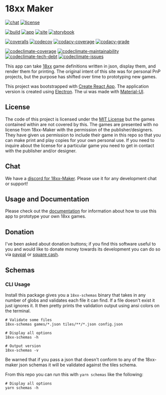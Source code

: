 # 18xx Maker

[![chat](https://img.shields.io/discord/1302895372749770752?logo=discord&logoColor=%23fff&color=%235865F2)](https://discord.gg/gcYvAjYYfw)
[![license](https://img.shields.io/github/license/18xx-maker/18xx-maker?logo=data%3Aimage%2Fsvg%2Bxml%3Bbase64%2CPHN2ZyB4bWxucz0iaHR0cDovL3d3dy53My5vcmcvMjAwMC9zdmciIHdpZHRoPSIyNCIgaGVpZ2h0PSIyNCIgdmlld0JveD0iMCAwIDI0IDI0IiBmaWxsPSJub25lIiBzdHJva2U9IiNmZmYiIHN0cm9rZS13aWR0aD0iMiIgc3Ryb2tlLWxpbmVjYXA9InJvdW5kIiBzdHJva2UtbGluZWpvaW49InJvdW5kIj48cGF0aCBzdHJva2U9Im5vbmUiIGQ9Ik0wIDBoMjR2MjRIMHoiIGZpbGw9Im5vbmUiLz48cGF0aCBkPSJNNyAyMGwxMCAwIi8%2BPHBhdGggZD0iTTYgNmw2IC0xbDYgMSIvPjxwYXRoIGQ9Ik0xMiAzbDAgMTciLz48cGF0aCBkPSJNOSAxMmwtMyAtNmwtMyA2YTMgMyAwIDAgMCA2IDAiLz48cGF0aCBkPSJNMjEgMTJsLTMgLTZsLTMgNmEzIDMgMCAwIDAgNiAwIi8%2BPC9zdmc%2B&logoColor=%23fff&color=%23750014)](https://github.com/18xx-maker/18xx-maker?tab=MIT-1-ov-file#readme)

[![build](https://img.shields.io/github/check-runs/18xx-maker/18xx-maker/main?logo=github&logoColor=%23fff&label=build)](https://github.com/18xx-maker/18xx-maker/actions/workflows/pr.yml?query=branch%3Amain)
[![app](https://img.shields.io/github/package-json/v/18xx-maker/18xx-maker?logo=electron&logoColor=%23fff&label=app)](https://github.com/18xx-maker/18xx-maker/releases)
[![site](https://img.shields.io/netlify/725d9a0f-9db9-457c-a8d0-6bf78140020b?logo=netlify&logoColor=%23fff&label=site)](https://18xx-maker.com)
[![storybook](https://img.shields.io/netlify/3ccc6fb4-1994-4479-81ea-8cd0a61c0c21?logo=netlify&logoColor=%23fff&label=storybook)](https://storybook.18xx-maker.com)

[![coveralls](https://img.shields.io/coverallsCoverage/github/18xx-maker/18xx-maker?logo=coveralls&logoColor=%23fff)](https://coveralls.io/github/18xx-maker/18xx-maker)
[![codecov](https://img.shields.io/codecov/c/github/18xx-maker/18xx-maker?logo=codecov&logoColor=%23fff)](https://app.codecov.io/gh/18xx-maker/18xx-maker/)
[![codacy-coverage](https://img.shields.io/codacy/coverage/38dbb02a490d4c40b34ce2042a3cb6b7?logo=codacy&logoColor=%23fff)](https://app.codacy.com/gh/18xx-maker/18xx-maker/coverage)
[![codacy-grade](https://img.shields.io/codacy/grade/38dbb02a490d4c40b34ce2042a3cb6b7?logo=codacy&logoColor=%23fff)](https://app.codacy.com/gh/18xx-maker/18xx-maker/dashboard)

[![codeclimate-coverage](https://img.shields.io/codeclimate/coverage/18xx-maker/18xx-maker?logo=codeclimate&logoColor=%23fff)](https://codeclimate.com/github/18xx-maker/18xx-maker)
[![codeclimate-maintainability](https://img.shields.io/codeclimate/maintainability/18xx-maker/18xx-maker?logo=codeclimate&logoColor=%23fff)](https://codeclimate.com/github/18xx-maker/18xx-maker/progress/maintainability)
[![codeclimate-tech-debt](https://img.shields.io/codeclimate/tech-debt/18xx-maker/18xx-maker?logo=codeclimate&logoColor=%23fff)](https://codeclimate.com/github/18xx-maker/18xx-maker/trends/technical_debt)
[![codeclimate-issues](https://img.shields.io/codeclimate/issues/18xx-maker/18xx-maker?logo=codeclimate&logoColor=%23fff)](https://codeclimate.com/github/18xx-maker/18xx-maker/issues)

This app can take [18xx](https://en.wikipedia.org/wiki/18XX) game definitions
written in json, display them, and render them for printing. The original intent
of this site was for personal PnP projects, but the purpose has shifted over
time to prototyping new games.

This project was bootstrapped with [Create React
App](https://github.com/facebookincubator/create-react-app). The application
version is created using [Electron](https://www.electronjs.org/). The ui was
made with [Material-UI](https://material-ui.com/).

## License

The code of this project is licensed under the [MIT License](LICENSE) but the
games contained within are not covered by this. The games are presented with no
license from 18xx-Maker with the permission of the publisher/designers. They
have given us permission to include their game in this repo so that you can make
print and play copies for your own personal use. If you need to inquire about
the license for a particular game you need to get in contact with the publisher
and/or designer.

## Chat

We have a [discord for 18xx-Maker](https://discord.gg/gcYvAjYYfw). Please use it
for any development chat or support!

## Usage and Documentation

Please check out the [documentation](https://18xx-maker.com/docs/) for
information about how to use this app to prototype your own 18xx games.

## Donation

I've been asked about donation buttons; if you find this software useful to you
and would like to donate money towards its development you can do so via
[paypal](https://paypal.me/kelsin) or [square cash](https://cash.me/$kelsin).

## Schemas

### CLI Usage

Install this package gives you a `18xx-schemas` binary that takes in any number
of globs and validates each file it can find. If a file doesn't exist it just
ignores it. It then pretty prints the validation output using ansi colors on the
terminal.

```shell
# Validate some files
18xx-schemas games/*.json tiles/**/*.json config.json

# Display all options
18xx-schemas -h

# Output version
18xx-schemas -v
```

Be warned that if you pass a json that doesn't conform to any of the 18xx-maker
json schemas it will be validated against the tiles schema.

From this repo you can run this with `yarn schemas` like the following:

```shell
# Display all options
yarn schemas -h
```

